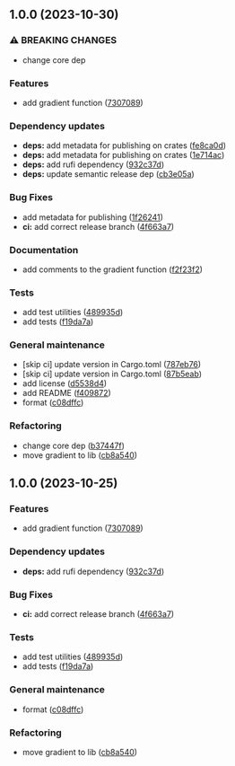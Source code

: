 ## 1.0.0 (2023-10-30)


### ⚠ BREAKING CHANGES

* change core dep

### Features

* add gradient function ([7307089](https://github.com/lm98/RuFi-gradient/commit/7307089503fdc9905da0c268e4c93502c837ce95))


### Dependency updates

* **deps:** add metadata for publishing on crates ([fe8ca0d](https://github.com/lm98/RuFi-gradient/commit/fe8ca0d64d8bc4354fdb5db70efe33c114ea9ce4))
* **deps:** add metadata for publishing on crates ([1e714ac](https://github.com/lm98/RuFi-gradient/commit/1e714aca09c573eca34d1f61e2e504aea0ee9498))
* **deps:** add rufi dependency ([932c37d](https://github.com/lm98/RuFi-gradient/commit/932c37da47aa9760fef202339b4e0d387c196184))
* **deps:** update semantic release dep ([cb3e05a](https://github.com/lm98/RuFi-gradient/commit/cb3e05a7f93801549425a61e9538a021ee5e44f3))


### Bug Fixes

* add metadata for publishing ([1f26241](https://github.com/lm98/RuFi-gradient/commit/1f26241ed3dd4e6911b719ab6d18ff78b6f2c178))
* **ci:** add correct release branch ([4f663a7](https://github.com/lm98/RuFi-gradient/commit/4f663a7ce3b3d5a81e849c31ec552cd05f0f3e96))


### Documentation

* add comments to the gradient function ([f2f23f2](https://github.com/lm98/RuFi-gradient/commit/f2f23f29cfda8360b570e49fa9f555cff7cb9c33))


### Tests

* add test utilities ([489935d](https://github.com/lm98/RuFi-gradient/commit/489935de8e31546eb4e2bddd237a86dbbd5b3433))
* add tests ([f19da7a](https://github.com/lm98/RuFi-gradient/commit/f19da7a71d0c3cc56db488c80b6fd3835ee1c23c))


### General maintenance

* [skip ci] update version in Cargo.toml ([787eb76](https://github.com/lm98/RuFi-gradient/commit/787eb760a4936b38fe2bce0b46426d83f7c746d3))
* [skip ci] update version in Cargo.toml ([87b5eab](https://github.com/lm98/RuFi-gradient/commit/87b5eaba3e19509122f722c28693ddd8150554a8))
* add license ([d5538d4](https://github.com/lm98/RuFi-gradient/commit/d5538d4a644d09b8d68cd04aab39cf50c0daa28c))
* add README ([f409872](https://github.com/lm98/RuFi-gradient/commit/f409872ccb7a1a63df3865c8f32fe736e5cbb644))
* format ([c08dffc](https://github.com/lm98/RuFi-gradient/commit/c08dffc29b40f60b5a4ce495a4521d1cc223e48d))


### Refactoring

* change core dep ([b37447f](https://github.com/lm98/RuFi-gradient/commit/b37447f6631ed72d69c868452014c98f5c44d4d9))
* move gradient to lib ([cb8a540](https://github.com/lm98/RuFi-gradient/commit/cb8a5406ce6d35f46d90f09e9806a4fd003d6d99))

## 1.0.0 (2023-10-25)


### Features

* add gradient function ([7307089](https://github.com/lm98/RuFi-gradient/commit/7307089503fdc9905da0c268e4c93502c837ce95))


### Dependency updates

* **deps:** add rufi dependency ([932c37d](https://github.com/lm98/RuFi-gradient/commit/932c37da47aa9760fef202339b4e0d387c196184))


### Bug Fixes

* **ci:** add correct release branch ([4f663a7](https://github.com/lm98/RuFi-gradient/commit/4f663a7ce3b3d5a81e849c31ec552cd05f0f3e96))


### Tests

* add test utilities ([489935d](https://github.com/lm98/RuFi-gradient/commit/489935de8e31546eb4e2bddd237a86dbbd5b3433))
* add tests ([f19da7a](https://github.com/lm98/RuFi-gradient/commit/f19da7a71d0c3cc56db488c80b6fd3835ee1c23c))


### General maintenance

* format ([c08dffc](https://github.com/lm98/RuFi-gradient/commit/c08dffc29b40f60b5a4ce495a4521d1cc223e48d))


### Refactoring

* move gradient to lib ([cb8a540](https://github.com/lm98/RuFi-gradient/commit/cb8a5406ce6d35f46d90f09e9806a4fd003d6d99))
